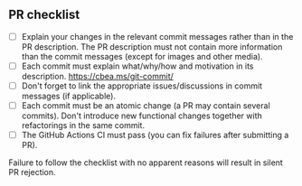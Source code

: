 ## PR checklist

- [ ] Explain your changes in the relevant commit messages rather than in the PR description. The PR description must not contain more information than the commit messages (except for images and other media).
- [ ] Each commit must explain what/why/how and motivation in its description. https://cbea.ms/git-commit/
- [ ] Don't forget to link the appropriate issues/discussions in commit messages (if applicable).
- [ ] Each commit must be an atomic change (a PR may contain several commits). Don't introduce new functional changes together with refactorings in the same commit.
- [ ] The GitHub Actions CI must pass (you can fix failures after submitting a PR).

Failure to follow the checklist with no apparent reasons will result in silent PR rejection.
